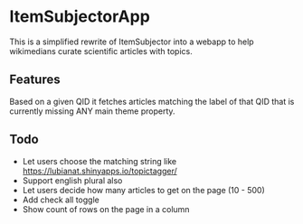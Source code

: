 # ItemSubjectorApp
This is a simplified rewrite of ItemSubjector into a webapp 
to help wikimedians curate scientific articles with topics.

## Features
Based on a given QID it fetches articles 
matching the label of that QID that is currently missing ANY main theme property.

## Todo
* Let users choose the matching string like https://lubianat.shinyapps.io/topictagger/
* Support english plural also
* Let users decide how many articles to get on the page (10 - 500)
* Add check all toggle
* Show count of rows on the page in a column
